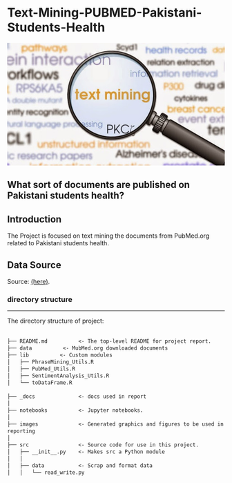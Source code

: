 # Text-Mining-PUBMED-Pakistani-Students-Health

![Text Mining](img/cover/text-mining-cover.jpg)

## What sort of documents are published on Pakistani students health? 


## Introduction #
The Project is focused on text mining the documents from PubMed.org related to Pakistani students health. 

## Data Source 
Source: [(here)](https://pubmed.ncbi.nlm.nih.gov/?term=pakistani+students+health).


### directory structure
------------

The directory structure of project:

```

├── README.md          <- The top-level README for project report.
├── data          <- MubMed.org downloaded documents 
├── lib          <- Custom modules
│   ├── PhraseMining_Utils.R     
│   ├── PubMed_Utils.R            
│   ├── SentimentAnalysis_Utils.R             
│   └── toDataFrame.R            

├── _docs              <- docs used in report
│
├── notebooks          <- Jupyter notebooks. 
│
├── images             <- Generated graphics and figures to be used in reporting
│
├── src                <- Source code for use in this project.
│   ├── __init__.py    <- Makes src a Python module
│   │
│   ├── data           <- Scrap and format data
│   │   └── read_write.py
